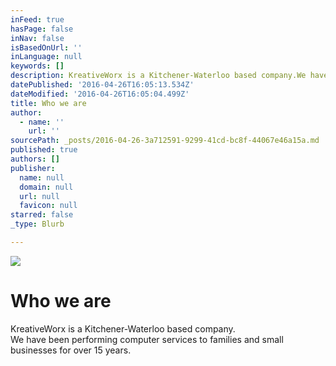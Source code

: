 ```yaml
---
inFeed: true
hasPage: false
inNav: false
isBasedOnUrl: ''
inLanguage: null
keywords: []
description: KreativeWorx is a Kitchener-Waterloo based company.We have been performing computer services to families and small businesses for over 15 years.
datePublished: '2016-04-26T16:05:13.534Z'
dateModified: '2016-04-26T16:05:04.499Z'
title: Who we are
author:
  - name: ''
    url: ''
sourcePath: _posts/2016-04-26-3a712591-9299-41cd-bc8f-44067e46a15a.md
published: true
authors: []
publisher:
  name: null
  domain: null
  url: null
  favicon: null
starred: false
_type: Blurb

---
```

![](https://the-grid-user-content.s3-us-west-2.amazonaws.com/3d2aba00-4d3b-4ae1-97a4-4549c43c3462.png)

# Who we are

KreativeWorx is a Kitchener-Waterloo based company.  
We have been performing computer services to families and small businesses for over 15 years.